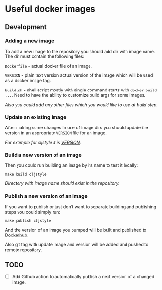 # Useful docker images

## Development

### Adding a new image

To add a new image to the repository you should add dir with image name.
The dir must contain the following files:

`Dockerfile` - actual docker file of an image.

`VERSION` - plain text version actual version of the image which will be used as a docker image tag.

`build.sh` - shell script mostly with single command starts with `docker build ...`.
Need to have the ability to customize build args for some images.

*Also you could add any other files which you would like to use at build step.*

### Update an existing image

After making some changes in one of image dirs you should update the version
in an appropriate `VERSION` file for an image.

*For example for cljstyle it is [VERSION](/cljstyle/VERSION).*

### Build a new version of an image

Then you could run building an image by its name to test it locally:

```shell
make build cljstyle
```

*Directory with image name should exist in the repository.*


### Publish a new version of an image

If you want to publish or just don't want to separate building and publishing steps
you could simply run:

```shell
make publish cljstyle
```

And the version of an image you bumped will be built and published to [Dockerhub](https://hub.docker.com/u/abogoyavlensky).

Also git tag with update image and version will be added and pushed to remote repository.


## TODO

- [ ] Add Github action to automatically publish a next version of a changed image.
